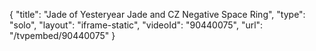 {
    "title": "Jade of Yesteryear Jade and CZ Negative Space Ring",
    "type": "solo",
    "layout": "iframe-static",
    "videoId": "90440075",
    "url": "\/tvpembed\/90440075"
}